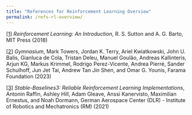 ```yaml
---
title: "References for Reinforcement Learning Overview"
permalink: /refs-rl-overview/
---
```


[[1]](https://mitpress.mit.edu/9780262039246/reinforcement-learning/) *Reinforcement Learning:  An Introduction*, R. S. Sutton and A. G. Barto, MIT Press (2018)

[[2]](https://gymnasium.farama.org/) *Gymnasium*, Mark Towers, Jordan K. Terry, Ariel Kwiatkowski, John U. Balis, Gianluca de Cola, Tristan Deleu, Manuel Goulão, Andreas Kallinteris, Arjun KG, Markus Krimmel, Rodrigo Perez-Vicente, Andrea Pierré, Sander Schulhoff, Jun Jet Tai, Andrew Tan Jin Shen, and Omar G. Younis, Farama Foundation (2023)

[[3]](https://github.com/DLR-RM/stable-baselines3) *Stable-Baselines3: Reliable Reinforcement Learning Implementations*, Antonin Raffin, Ashley Hill, Adam Gleave, Anssi Kanervisto, Maximilian Ernestus, and Noah Dormann, German Aerospace Center (DLR) - Institute of Robotics and Mechatronics (RM) (2021)